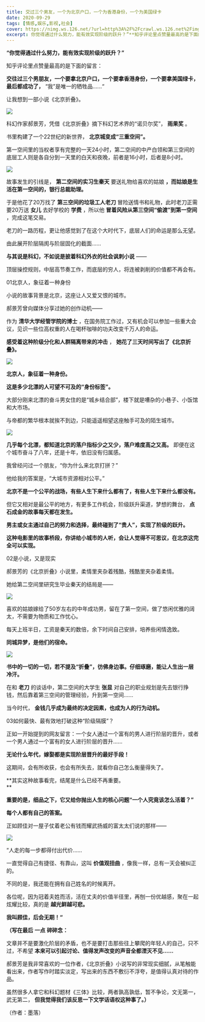 ```yaml
---
title: 交过三个男友，一个为北京户口，一个为香港身份，一个为美国绿卡
date: 2020-09-29
tags: [情感,娱乐,影视,社会]
cover: https://nimg.ws.126.net/?url=http%3A%2F%2Fcrawl.ws.126.net%2Fimg%2F63ce083cbc15ea106af910afb53b6245.jpg&thumbnail=650x2147483647&quality=80&type=jpg
excerpt: 你觉得通过什么努力，能有效实现阶级的跃升？”**知乎评论里点赞量最高的是下面的留言：**交往过三个男朋友，一个要拿北京户口，一个要拿香港身份，一个要拿美国绿卡，最后都成功了，** “我”是唯一的牺牲品......“让我想到
---
```

**“你觉得通过什么努力，能有效实现阶级的跃升？”**

知乎评论里点赞量最高的是下面的留言：

**交往过三个男朋友，一个要拿北京户口，一个要拿香港身份，一个要拿美国绿卡，最后都成功了，** “我”是唯一的牺牲品......“

让我想到一部小说《北京折叠》。

![](https://nimg.ws.126.net/?url=http%3A%2F%2Fcrawl.ws.126.net%2Fimg%2F63ce083cbc15ea106af910afb53b6245.jpg&thumbnail=650x2147483647&quality=80&type=jpg)  

科幻作家郝景芳，凭借《北京折叠》摘下科幻艺术界的“诺贝尔奖”， **雨果奖** 。

书里构建了一个22世纪的新世界， **北京城变成“三重空间”。**

第一空间里的当权者享有完整的一天24小时，第二空间的中产白领和第三空间的底层工人则是各自分到一天里的白天和夜晚，前者是16小时，后者是8小时。

![](https://nimg.ws.126.net/?url=http%3A%2F%2Fcrawl.ws.126.net%2Fimg%2F87483bb22163c74d21cf8787ce07e40e.jpg&thumbnail=650x2147483647&quality=80&type=jpg)  

故事发生的引线是， **第二空间的实习生秦天** 要送礼物给喜欢的姑娘 **，而姑娘是生活在第一空间的，银行总裁助理。**

于是他花了20万找了 **第三空间的垃圾工人老刀** 冒险送情书和礼物，此时老刀正需要20万送 **女儿** 去好学校的 **学费** ，所以他
**冒着风险从第三空间“偷渡”到第一空间** ，完成这笔交易。

老刀的一路历程，更让他感觉到了在这个大时代下，底层人们的命运是那么无望。

由此展开阶层隔阂与阶层固化的截面......

**与其说是科幻，不如说是披着科幻外衣的社会讽刺小说** ——

顶层操控规则，中层高节奏工作，而底层的穷人，将连被剥削的价值都不再会有。

01北京人，象征着一种身份

小说的故事背景是北京，这座让人又爱又恨的城市。

郝景芳曾向媒体分享过她的创作动机——

作为 **清华大学经管学院的博士** ，在国务院工作过，又有机会可以参加一些重大会议，见识一些位高权重的人在喝杯咖啡的功夫改变千万人的命运。

**感受着这种阶级分化和人群隔离带来的冲击** ， **她花了三天时间写出了《北京折叠》。**

![](http://crawl.ws.126.net/img/814ca4eb63fbd91bafab0df82227cfb2.gif)  
  

**北京人，象征着一种身份。**

**这是多少北漂的人可望不可及的“身份标签”。**

大部分刚来北漂的奋斗男女住的是“城乡结合部”，楼下就是嘈杂的小巷子、小饭馆和大市场。

与帝都的繁华根本就挨不到边，只能遥遥相望这座触手可及的陌生城市。

![](https://nimg.ws.126.net/?url=http%3A%2F%2Fcrawl.ws.126.net%2Fimg%2F89d55abc6ed692e9654fd6d74e4f156a.jpg&thumbnail=650x2147483647&quality=80&type=jpg)  

**几乎每个北漂，都知道北京的落户指标少之又少，落户难度高之又高。** 即便在这个城市奋斗了八年，还是十年，依旧没有归属感。

我曾经问过一个朋友，“你为什么来北京打拼？”

他给我的答案是，“大城市资源相对公平。”

**北京不是一个公平的战场，有些人生下来什么都有了，有些人生下来什么都没有。**

但它又相对是最公平的地方，有更多工作机会，阶级跃升渠道，梦想的舞台， **点石成金的故事每天都在发生。**

**男主或女主通过自己的努力和选择，最终碰到了“贵人”，实现了阶级的跃升。**

**这种电影里的故事桥段，你讲给小城市的人听，会让人觉得不可思议，在北京这完全可以实现。**

02是小说，又是现实

郝景芳的《北京折叠》小说里，柔情里夹杂着残酷，残酷里夹杂着柔情。

她给第二空间里研究生毕业秦天的结局是——

![](https://nimg.ws.126.net/?url=http%3A%2F%2Fcrawl.ws.126.net%2Fimg%2F3e1cdd4e1fd172c037d5ff1cd303844d.jpg&thumbnail=650x2147483647&quality=80&type=jpg)  

喜欢的姑娘嫁给了50岁左右的中年成功男，留在了第一空间，做了悠闲优雅的阔太，不需要为物质和工作忧心。

每天上班半日，工资是秦天的数倍，余下时间自己安排，培养些闲情逸致。

**同城异梦，是他们的宿命。**

![](https://nimg.ws.126.net/?url=http%3A%2F%2Fcrawl.ws.126.net%2Fimg%2F490e8a5dae8df686e73bd3c844ac0c7c.jpg&thumbnail=650x2147483647&quality=80&type=jpg)  

**书中的一切的一切，若不提及“折叠”，彷佛身边事。仔细琢磨，能让人生出一层冷汗。**

在和 **老刀** 的谈话中，第二空间的大学生 **张显** 对自己的职业规划是先去银行挣钱，然后靠着第三空间的管理经验，升到第一空间......

当今时代， **金钱几乎成为最终的决定因素，也成为人的行为动机。**

03如何最快、最有效地打破这种“阶级隔膜”？

正如一开始提到的网友留言：一个女人通过一个富有的男人进行阶层的晋升，或者一个男人通过一个富有的女人进行阶层的晋升......

**无论什么年代，嫁娶都是实现阶层晋升的最好手段！**

这期间，会有所收获，也会有所失去，就看你自己怎么衡量得失了。

**其实这种故事看完，结尾是什么已经不再重要。  
**

**重要的是，细品之下，它又给你抛出人生的核心问题“一个人究竟该怎么活着？”**

**每个人都有自己的答案。**

正如顾佳对一屋子仗着老公有钱而耀武扬威的富太太们说的那样——

![](https://nimg.ws.126.net/?url=http%3A%2F%2Fcrawl.ws.126.net%2Fimg%2Fc9deb50f4abcbae9b8b0e4f745440610.jpg&thumbnail=650x2147483647&quality=80&type=jpg)  

“人走的每一步都得付出代价……

一直觉得自己有捷径、有靠山，这叫 **价值观扭曲** ，像我一样，总有一天会被纠正的。

不同的是，我还能在拥有自己姓名的时候离开。

各位呢，因为冠着夫姓而活，活在丈夫的价值半径里，再刨一份优越感，聚在一起炫耀比较，真的是 **越光鲜越可悲。**

**我叫顾佳，后会无期！“**

**（写在最后** **一点** **碎碎念：**

文章并不是要激化阶层的矛盾，也不是要打击那些往上攀爬的年轻人的自己，只不过，不希望 **本来可以引起讨论、值得发声改变的声音全都湮灭不见......**

郝景芳是我非常喜欢的一位作者，《北京折叠》小说写的非常现实细腻，从笔触能看出来，作者写作时踏实淡定，写出来的东西不敷衍不浮夸，是值得认真对待的作品。

虽然很多人拿它和科幻题材《三体》比较，两者孰高孰低，暂不争论，文无第一，武无第二， **但我觉得我们该反思一下文学话语权这种事了。）**

（作者：墨落）

